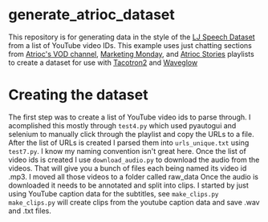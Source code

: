 # generate_atrioc_dataset

This repository is for generating data in the style of the [LJ Speech Dataset](https://keithito.com/LJ-Speech-Dataset/)
from a list of YouTube video IDs. This example uses just chatting sections from [Atrioc's VOD channel](https://www.youtube.com/channel/UCEQg9lX9Y61J4U9Gck9QsWg), 
[Marketing Monday](https://www.youtube.com/watch?v=xh4hC5Hy2uk&list=PLrMS357ieiqSvFBzFAGsIE0uiopBxHI_-), 
and [Atrioc Stories](https://www.youtube.com/watch?v=S7pTeHN5dvc&list=PLrMS357ieiqQdW7aqDg6glVikAoaGMCbX) playlists to create a dataset for use with
[Tacotron2](https://github.com/NVIDIA/tacotron2) and [Waveglow](https://github.com/NVIDIA/waveglow)

# Creating the dataset

The first step was to create a list of YouTube video ids to parse through. I acomplished this mostly through `test4.py` which used 
pyautogui and selenium to manually click through the playlist and copy the URLs to a file. After the list of URLs is created I parsed them
into `urls_unique.txt` using `test7.py`. I know my naming convention isn't great here. Once the list of video ids is created I use `download_audio.py`
to download the audio from the videos. That will give you a bunch of files each being named its video id .mp3. I moved all those videos to a folder called raw_data
Once the audio is downloaded it needs to be annotated and split into clips. I started by just using YouTube caption data for the subtitles, see `make_clips.py`
`make_clips.py` will create clips from the youtube caption data and save .wav and .txt files.
